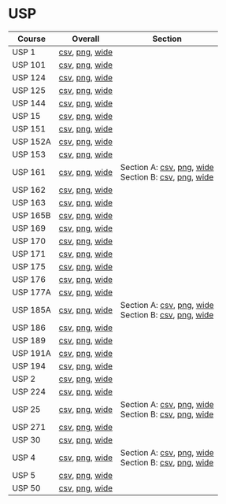 # USP

| Course | Overall | Section |
| ------ | ------- | ------- |
| USP 1 | [csv](https://github.com/UCSD-Historical-Enrollment-Data/2023Fall/blob/main/overall/USP%201.csv), [png](https://raw.githubusercontent.com/UCSD-Historical-Enrollment-Data/2023Fall/main/plot_overall/USP%201.png), [wide](https://raw.githubusercontent.com/UCSD-Historical-Enrollment-Data/2023Fall/main/plot_overall_wide/USP%201.png) |  |
| USP 101 | [csv](https://github.com/UCSD-Historical-Enrollment-Data/2023Fall/blob/main/overall/USP%20101.csv), [png](https://raw.githubusercontent.com/UCSD-Historical-Enrollment-Data/2023Fall/main/plot_overall/USP%20101.png), [wide](https://raw.githubusercontent.com/UCSD-Historical-Enrollment-Data/2023Fall/main/plot_overall_wide/USP%20101.png) |  |
| USP 124 | [csv](https://github.com/UCSD-Historical-Enrollment-Data/2023Fall/blob/main/overall/USP%20124.csv), [png](https://raw.githubusercontent.com/UCSD-Historical-Enrollment-Data/2023Fall/main/plot_overall/USP%20124.png), [wide](https://raw.githubusercontent.com/UCSD-Historical-Enrollment-Data/2023Fall/main/plot_overall_wide/USP%20124.png) |  |
| USP 125 | [csv](https://github.com/UCSD-Historical-Enrollment-Data/2023Fall/blob/main/overall/USP%20125.csv), [png](https://raw.githubusercontent.com/UCSD-Historical-Enrollment-Data/2023Fall/main/plot_overall/USP%20125.png), [wide](https://raw.githubusercontent.com/UCSD-Historical-Enrollment-Data/2023Fall/main/plot_overall_wide/USP%20125.png) |  |
| USP 144 | [csv](https://github.com/UCSD-Historical-Enrollment-Data/2023Fall/blob/main/overall/USP%20144.csv), [png](https://raw.githubusercontent.com/UCSD-Historical-Enrollment-Data/2023Fall/main/plot_overall/USP%20144.png), [wide](https://raw.githubusercontent.com/UCSD-Historical-Enrollment-Data/2023Fall/main/plot_overall_wide/USP%20144.png) |  |
| USP 15 | [csv](https://github.com/UCSD-Historical-Enrollment-Data/2023Fall/blob/main/overall/USP%2015.csv), [png](https://raw.githubusercontent.com/UCSD-Historical-Enrollment-Data/2023Fall/main/plot_overall/USP%2015.png), [wide](https://raw.githubusercontent.com/UCSD-Historical-Enrollment-Data/2023Fall/main/plot_overall_wide/USP%2015.png) |  |
| USP 151 | [csv](https://github.com/UCSD-Historical-Enrollment-Data/2023Fall/blob/main/overall/USP%20151.csv), [png](https://raw.githubusercontent.com/UCSD-Historical-Enrollment-Data/2023Fall/main/plot_overall/USP%20151.png), [wide](https://raw.githubusercontent.com/UCSD-Historical-Enrollment-Data/2023Fall/main/plot_overall_wide/USP%20151.png) |  |
| USP 152A | [csv](https://github.com/UCSD-Historical-Enrollment-Data/2023Fall/blob/main/overall/USP%20152A.csv), [png](https://raw.githubusercontent.com/UCSD-Historical-Enrollment-Data/2023Fall/main/plot_overall/USP%20152A.png), [wide](https://raw.githubusercontent.com/UCSD-Historical-Enrollment-Data/2023Fall/main/plot_overall_wide/USP%20152A.png) |  |
| USP 153 | [csv](https://github.com/UCSD-Historical-Enrollment-Data/2023Fall/blob/main/overall/USP%20153.csv), [png](https://raw.githubusercontent.com/UCSD-Historical-Enrollment-Data/2023Fall/main/plot_overall/USP%20153.png), [wide](https://raw.githubusercontent.com/UCSD-Historical-Enrollment-Data/2023Fall/main/plot_overall_wide/USP%20153.png) |  |
| USP 161 | [csv](https://github.com/UCSD-Historical-Enrollment-Data/2023Fall/blob/main/overall/USP%20161.csv), [png](https://raw.githubusercontent.com/UCSD-Historical-Enrollment-Data/2023Fall/main/plot_overall/USP%20161.png), [wide](https://raw.githubusercontent.com/UCSD-Historical-Enrollment-Data/2023Fall/main/plot_overall_wide/USP%20161.png) | Section A: [csv](https://github.com/UCSD-Historical-Enrollment-Data/2023Fall/blob/main/section/USP%20161_A.csv), [png](https://raw.githubusercontent.com/UCSD-Historical-Enrollment-Data/2023Fall/main/plot_section/USP%20161_A.png), [wide](https://raw.githubusercontent.com/UCSD-Historical-Enrollment-Data/2023Fall/main/plot_section_wide/USP%20161_A.png)<br>Section B: [csv](https://github.com/UCSD-Historical-Enrollment-Data/2023Fall/blob/main/section/USP%20161_B.csv), [png](https://raw.githubusercontent.com/UCSD-Historical-Enrollment-Data/2023Fall/main/plot_section/USP%20161_B.png), [wide](https://raw.githubusercontent.com/UCSD-Historical-Enrollment-Data/2023Fall/main/plot_section_wide/USP%20161_B.png) |
| USP 162 | [csv](https://github.com/UCSD-Historical-Enrollment-Data/2023Fall/blob/main/overall/USP%20162.csv), [png](https://raw.githubusercontent.com/UCSD-Historical-Enrollment-Data/2023Fall/main/plot_overall/USP%20162.png), [wide](https://raw.githubusercontent.com/UCSD-Historical-Enrollment-Data/2023Fall/main/plot_overall_wide/USP%20162.png) |  |
| USP 163 | [csv](https://github.com/UCSD-Historical-Enrollment-Data/2023Fall/blob/main/overall/USP%20163.csv), [png](https://raw.githubusercontent.com/UCSD-Historical-Enrollment-Data/2023Fall/main/plot_overall/USP%20163.png), [wide](https://raw.githubusercontent.com/UCSD-Historical-Enrollment-Data/2023Fall/main/plot_overall_wide/USP%20163.png) |  |
| USP 165B | [csv](https://github.com/UCSD-Historical-Enrollment-Data/2023Fall/blob/main/overall/USP%20165B.csv), [png](https://raw.githubusercontent.com/UCSD-Historical-Enrollment-Data/2023Fall/main/plot_overall/USP%20165B.png), [wide](https://raw.githubusercontent.com/UCSD-Historical-Enrollment-Data/2023Fall/main/plot_overall_wide/USP%20165B.png) |  |
| USP 169 | [csv](https://github.com/UCSD-Historical-Enrollment-Data/2023Fall/blob/main/overall/USP%20169.csv), [png](https://raw.githubusercontent.com/UCSD-Historical-Enrollment-Data/2023Fall/main/plot_overall/USP%20169.png), [wide](https://raw.githubusercontent.com/UCSD-Historical-Enrollment-Data/2023Fall/main/plot_overall_wide/USP%20169.png) |  |
| USP 170 | [csv](https://github.com/UCSD-Historical-Enrollment-Data/2023Fall/blob/main/overall/USP%20170.csv), [png](https://raw.githubusercontent.com/UCSD-Historical-Enrollment-Data/2023Fall/main/plot_overall/USP%20170.png), [wide](https://raw.githubusercontent.com/UCSD-Historical-Enrollment-Data/2023Fall/main/plot_overall_wide/USP%20170.png) |  |
| USP 171 | [csv](https://github.com/UCSD-Historical-Enrollment-Data/2023Fall/blob/main/overall/USP%20171.csv), [png](https://raw.githubusercontent.com/UCSD-Historical-Enrollment-Data/2023Fall/main/plot_overall/USP%20171.png), [wide](https://raw.githubusercontent.com/UCSD-Historical-Enrollment-Data/2023Fall/main/plot_overall_wide/USP%20171.png) |  |
| USP 175 | [csv](https://github.com/UCSD-Historical-Enrollment-Data/2023Fall/blob/main/overall/USP%20175.csv), [png](https://raw.githubusercontent.com/UCSD-Historical-Enrollment-Data/2023Fall/main/plot_overall/USP%20175.png), [wide](https://raw.githubusercontent.com/UCSD-Historical-Enrollment-Data/2023Fall/main/plot_overall_wide/USP%20175.png) |  |
| USP 176 | [csv](https://github.com/UCSD-Historical-Enrollment-Data/2023Fall/blob/main/overall/USP%20176.csv), [png](https://raw.githubusercontent.com/UCSD-Historical-Enrollment-Data/2023Fall/main/plot_overall/USP%20176.png), [wide](https://raw.githubusercontent.com/UCSD-Historical-Enrollment-Data/2023Fall/main/plot_overall_wide/USP%20176.png) |  |
| USP 177A | [csv](https://github.com/UCSD-Historical-Enrollment-Data/2023Fall/blob/main/overall/USP%20177A.csv), [png](https://raw.githubusercontent.com/UCSD-Historical-Enrollment-Data/2023Fall/main/plot_overall/USP%20177A.png), [wide](https://raw.githubusercontent.com/UCSD-Historical-Enrollment-Data/2023Fall/main/plot_overall_wide/USP%20177A.png) |  |
| USP 185A | [csv](https://github.com/UCSD-Historical-Enrollment-Data/2023Fall/blob/main/overall/USP%20185A.csv), [png](https://raw.githubusercontent.com/UCSD-Historical-Enrollment-Data/2023Fall/main/plot_overall/USP%20185A.png), [wide](https://raw.githubusercontent.com/UCSD-Historical-Enrollment-Data/2023Fall/main/plot_overall_wide/USP%20185A.png) | Section A: [csv](https://github.com/UCSD-Historical-Enrollment-Data/2023Fall/blob/main/section/USP%20185A_A.csv), [png](https://raw.githubusercontent.com/UCSD-Historical-Enrollment-Data/2023Fall/main/plot_section/USP%20185A_A.png), [wide](https://raw.githubusercontent.com/UCSD-Historical-Enrollment-Data/2023Fall/main/plot_section_wide/USP%20185A_A.png)<br>Section B: [csv](https://github.com/UCSD-Historical-Enrollment-Data/2023Fall/blob/main/section/USP%20185A_B.csv), [png](https://raw.githubusercontent.com/UCSD-Historical-Enrollment-Data/2023Fall/main/plot_section/USP%20185A_B.png), [wide](https://raw.githubusercontent.com/UCSD-Historical-Enrollment-Data/2023Fall/main/plot_section_wide/USP%20185A_B.png) |
| USP 186 | [csv](https://github.com/UCSD-Historical-Enrollment-Data/2023Fall/blob/main/overall/USP%20186.csv), [png](https://raw.githubusercontent.com/UCSD-Historical-Enrollment-Data/2023Fall/main/plot_overall/USP%20186.png), [wide](https://raw.githubusercontent.com/UCSD-Historical-Enrollment-Data/2023Fall/main/plot_overall_wide/USP%20186.png) |  |
| USP 189 | [csv](https://github.com/UCSD-Historical-Enrollment-Data/2023Fall/blob/main/overall/USP%20189.csv), [png](https://raw.githubusercontent.com/UCSD-Historical-Enrollment-Data/2023Fall/main/plot_overall/USP%20189.png), [wide](https://raw.githubusercontent.com/UCSD-Historical-Enrollment-Data/2023Fall/main/plot_overall_wide/USP%20189.png) |  |
| USP 191A | [csv](https://github.com/UCSD-Historical-Enrollment-Data/2023Fall/blob/main/overall/USP%20191A.csv), [png](https://raw.githubusercontent.com/UCSD-Historical-Enrollment-Data/2023Fall/main/plot_overall/USP%20191A.png), [wide](https://raw.githubusercontent.com/UCSD-Historical-Enrollment-Data/2023Fall/main/plot_overall_wide/USP%20191A.png) |  |
| USP 194 | [csv](https://github.com/UCSD-Historical-Enrollment-Data/2023Fall/blob/main/overall/USP%20194.csv), [png](https://raw.githubusercontent.com/UCSD-Historical-Enrollment-Data/2023Fall/main/plot_overall/USP%20194.png), [wide](https://raw.githubusercontent.com/UCSD-Historical-Enrollment-Data/2023Fall/main/plot_overall_wide/USP%20194.png) |  |
| USP 2 | [csv](https://github.com/UCSD-Historical-Enrollment-Data/2023Fall/blob/main/overall/USP%202.csv), [png](https://raw.githubusercontent.com/UCSD-Historical-Enrollment-Data/2023Fall/main/plot_overall/USP%202.png), [wide](https://raw.githubusercontent.com/UCSD-Historical-Enrollment-Data/2023Fall/main/plot_overall_wide/USP%202.png) |  |
| USP 224 | [csv](https://github.com/UCSD-Historical-Enrollment-Data/2023Fall/blob/main/overall/USP%20224.csv), [png](https://raw.githubusercontent.com/UCSD-Historical-Enrollment-Data/2023Fall/main/plot_overall/USP%20224.png), [wide](https://raw.githubusercontent.com/UCSD-Historical-Enrollment-Data/2023Fall/main/plot_overall_wide/USP%20224.png) |  |
| USP 25 | [csv](https://github.com/UCSD-Historical-Enrollment-Data/2023Fall/blob/main/overall/USP%2025.csv), [png](https://raw.githubusercontent.com/UCSD-Historical-Enrollment-Data/2023Fall/main/plot_overall/USP%2025.png), [wide](https://raw.githubusercontent.com/UCSD-Historical-Enrollment-Data/2023Fall/main/plot_overall_wide/USP%2025.png) | Section A: [csv](https://github.com/UCSD-Historical-Enrollment-Data/2023Fall/blob/main/section/USP%2025_A.csv), [png](https://raw.githubusercontent.com/UCSD-Historical-Enrollment-Data/2023Fall/main/plot_section/USP%2025_A.png), [wide](https://raw.githubusercontent.com/UCSD-Historical-Enrollment-Data/2023Fall/main/plot_section_wide/USP%2025_A.png)<br>Section B: [csv](https://github.com/UCSD-Historical-Enrollment-Data/2023Fall/blob/main/section/USP%2025_B.csv), [png](https://raw.githubusercontent.com/UCSD-Historical-Enrollment-Data/2023Fall/main/plot_section/USP%2025_B.png), [wide](https://raw.githubusercontent.com/UCSD-Historical-Enrollment-Data/2023Fall/main/plot_section_wide/USP%2025_B.png) |
| USP 271 | [csv](https://github.com/UCSD-Historical-Enrollment-Data/2023Fall/blob/main/overall/USP%20271.csv), [png](https://raw.githubusercontent.com/UCSD-Historical-Enrollment-Data/2023Fall/main/plot_overall/USP%20271.png), [wide](https://raw.githubusercontent.com/UCSD-Historical-Enrollment-Data/2023Fall/main/plot_overall_wide/USP%20271.png) |  |
| USP 30 | [csv](https://github.com/UCSD-Historical-Enrollment-Data/2023Fall/blob/main/overall/USP%2030.csv), [png](https://raw.githubusercontent.com/UCSD-Historical-Enrollment-Data/2023Fall/main/plot_overall/USP%2030.png), [wide](https://raw.githubusercontent.com/UCSD-Historical-Enrollment-Data/2023Fall/main/plot_overall_wide/USP%2030.png) |  |
| USP 4 | [csv](https://github.com/UCSD-Historical-Enrollment-Data/2023Fall/blob/main/overall/USP%204.csv), [png](https://raw.githubusercontent.com/UCSD-Historical-Enrollment-Data/2023Fall/main/plot_overall/USP%204.png), [wide](https://raw.githubusercontent.com/UCSD-Historical-Enrollment-Data/2023Fall/main/plot_overall_wide/USP%204.png) | Section A: [csv](https://github.com/UCSD-Historical-Enrollment-Data/2023Fall/blob/main/section/USP%204_A.csv), [png](https://raw.githubusercontent.com/UCSD-Historical-Enrollment-Data/2023Fall/main/plot_section/USP%204_A.png), [wide](https://raw.githubusercontent.com/UCSD-Historical-Enrollment-Data/2023Fall/main/plot_section_wide/USP%204_A.png)<br>Section B: [csv](https://github.com/UCSD-Historical-Enrollment-Data/2023Fall/blob/main/section/USP%204_B.csv), [png](https://raw.githubusercontent.com/UCSD-Historical-Enrollment-Data/2023Fall/main/plot_section/USP%204_B.png), [wide](https://raw.githubusercontent.com/UCSD-Historical-Enrollment-Data/2023Fall/main/plot_section_wide/USP%204_B.png) |
| USP 5 | [csv](https://github.com/UCSD-Historical-Enrollment-Data/2023Fall/blob/main/overall/USP%205.csv), [png](https://raw.githubusercontent.com/UCSD-Historical-Enrollment-Data/2023Fall/main/plot_overall/USP%205.png), [wide](https://raw.githubusercontent.com/UCSD-Historical-Enrollment-Data/2023Fall/main/plot_overall_wide/USP%205.png) |  |
| USP 50 | [csv](https://github.com/UCSD-Historical-Enrollment-Data/2023Fall/blob/main/overall/USP%2050.csv), [png](https://raw.githubusercontent.com/UCSD-Historical-Enrollment-Data/2023Fall/main/plot_overall/USP%2050.png), [wide](https://raw.githubusercontent.com/UCSD-Historical-Enrollment-Data/2023Fall/main/plot_overall_wide/USP%2050.png) |  |
